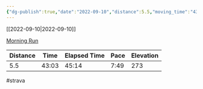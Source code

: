 ```yaml
---
{"dg-publish":true,"date":"2022-09-10","distance":5.5,"moving_time":"43:03","elapsed_time":"45:14","pace":"7:49","total_elevation_gain":273,"url":"https://www.strava.com/activities/7786783335","permalink":"/01-personal/strava/2022-09-10-morning-run/","dgPassFrontmatter":true}
---
```



[[2022-09-10\|2022-09-10]]

[Morning Run](https://www.strava.com/activities/7786783335)

| Distance | Time  | Elapsed Time | Pace | Elevation |
| -------- | ----- | ------------ | ---- | --------- |
| 5.5      | 43:03 | 45:14        | 7:49 | 273       |




#strava
